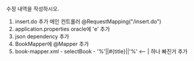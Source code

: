 수정 내역을 작성하시오.
1. insert.do 추가 메인 컨트롤러 @RequestMapping("/insert.do")
2. application.properties oracle에 'e' 추가
3. json dependency 추가
4. BookMapper에 @Mapper 추가
5. book-mapper.xml - selectBook - '%'||#{title}||'%' <-- | 하나 빠진거 추가